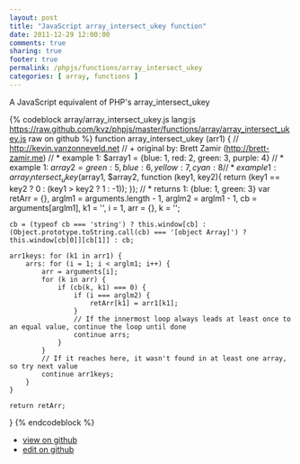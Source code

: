 ```yaml
---
layout: post
title: "JavaScript array_intersect_ukey function"
date: 2011-12-29 12:00:00
comments: true
sharing: true
footer: true
permalink: /phpjs/functions/array_intersect_ukey
categories: [ array, functions ]
---
```

A JavaScript equivalent of PHP's array_intersect_ukey
<!-- more -->
{% codeblock array/array_intersect_ukey.js lang:js https://raw.github.com/kvz/phpjs/master/functions/array/array_intersect_ukey.js raw on github %}
function array_intersect_ukey (arr1) {
    // http://kevin.vanzonneveld.net
    // +   original by: Brett Zamir (http://brett-zamir.me)
    // *     example 1: $array1 = {blue: 1, red: 2, green: 3, purple: 4}
    // *     example 1: $array2 = {green: 5, blue: 6, yellow: 7, cyan: 8}
    // *     example 1: array_intersect_ukey ($array1, $array2, function (key1, key2){ return (key1 == key2 ? 0 : (key1 > key2 ? 1 : -1)); });
    // *     returns 1: {blue: 1, green: 3}
    var retArr = {},
        arglm1 = arguments.length - 1,
        arglm2 = arglm1 - 1,
        cb = arguments[arglm1],
        k1 = '',
        i = 1,
        arr = {},
        k = '';

    cb = (typeof cb === 'string') ? this.window[cb] : (Object.prototype.toString.call(cb) === '[object Array]') ? this.window[cb[0]][cb[1]] : cb;

    arr1keys: for (k1 in arr1) {
        arrs: for (i = 1; i < arglm1; i++) {
            arr = arguments[i];
            for (k in arr) {
                if (cb(k, k1) === 0) {
                    if (i === arglm2) {
                        retArr[k1] = arr1[k1];
                    }
                    // If the innermost loop always leads at least once to an equal value, continue the loop until done
                    continue arrs;
                }
            }
            // If it reaches here, it wasn't found in at least one array, so try next value
            continue arr1keys;
        }
    }

    return retArr;

}
{% endcodeblock %}
<ul>
 <li><a href="https://github.com/kvz/phpjs/blob/master/functions/array/array_intersect_ukey.js">view on github</a></li>
 <li><a href="https://github.com/kvz/phpjs/edit/master/functions/array/array_intersect_ukey.js">edit on github</a></li>
</ul>
